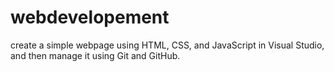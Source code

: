# webdevelopement
 create a simple webpage using HTML, CSS, and JavaScript in Visual Studio, and then manage it using Git and GitHub.
